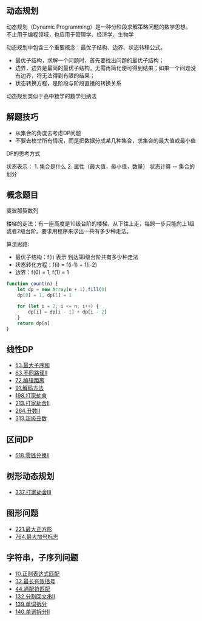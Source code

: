 
## 动态规划

动态规划（Dynamic Programming）是一种分阶段求解策略问题的数学思想。
不止用于编程领域，也应用于管理学、经济学、生物学

动态规划中包含三个重要概念：最优子结构、边界、状态转移公式。

- 最优子结构，求解一个问题时，首先要找出问题的最优子结构；
- 边界，边界是最简的最优子结构，无需再简化便可得到结果；如果一个问题没有边界，将无法得到有限的结果；
- 状态转换方程，是阶段与阶段直接的转换关系

动态规划类似于高中数学的数学归纳法

## 解题技巧

- 从集合的角度去考虑DP问题
- 不要去枚举所有情况，而是把数据分成某几种集合，求集合的最大值或最小值


DP的思考方式

状态表示：
    1. 集合是什么
    2. 属性（最大值，最小值，数量）
状态计算 -- 集合的划分

## 概念题目

斐波那契数列

楼梯的走法：有一座高度是10级台阶的楼梯，从下往上走，每跨一步只能向上1级或者2级台阶。要求用程序来求出一共有多少种走法。

算法思路:

- 最优子结构：f(i) 表示 到达第i级台阶共有多少种走法
- 状态转化方程：f(i) = f(i-1) + f(i-2)
- 边界：f(0) = 1, f(1) = 1

```javascript
function count(n) {
    let dp = new Array(n + 1).fill(0)
    dp[0] = 1, dp[1] = 1

    for (let i = 2; i <= n; i++) {
        dp[i] = dp[i - 1] + dp[i - 2]
    }
    return dp[n]
}
```

## 线性DP

- [53.最大子序和](../algorithms/1-100/53.%20最大子序和.md)
- [63.不同路径II](../algorithms/1-100/63.%20不同路径%20II.md)
- [72.编辑距离](../algorithms/1-100/72.%20编辑距离.md)
- [91.解码方法](../algorithms/1-100/91.%20解码方法.md)
- [198.打家劫舍](../algorithms/101-200/198.%20打家劫舍.md)
- [213.打家劫舍II](../algorithms/201-300/213.%20打家劫舍%20II.md)
- [264.丑数II](../algorithms/101-200/264.%20丑数%20II.md)
- [313.超级丑数](../algorithms/301-400/313.%20超级丑数.md)

## 区间DP

- [518.零钱兑换II](../algorithms/501-600/518.%20零钱兑换%20II.md)

## 树形动态规划

- [337.打家劫舍III](../j/301-400/337.%20打家劫舍%20III.md)

## 图形问题

- [221.最大正方形](../algorithms/201-300/221.%20最大正方形.md)
- [764.最大加号标志](./algorithms/701-800/764.%20最大加号标志.md)

## 字符串，子序列问题

- [10.正则表达式匹配](../algorithms/1-100/10.%20正则表达式匹配.md)
- [32.最长有效括号](../algorithms/1-100/32.%20最长有效括号.md)
- [44.通配符匹配](../algorithms/1-100/44.%20通配符匹配.md)
- [132.分割回文串II](../algorithms/101-200/132.%20分割回文串%20II.md)
- [139.单词拆分](../algorithms/101-200/139.%20单词拆分.md)
- [140.单词拆分II](../algorithms/101-200/140.%20单词拆分%20II.md)
